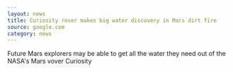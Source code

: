 ```yaml
---
layout: news
title: Curiosity rover makes big water discovery in Mars dirt fire
source: google.com
category: news
---
```


Future Mars explorers may be able to get all the water they need out of the
NASA's Mars vover Curiosity
